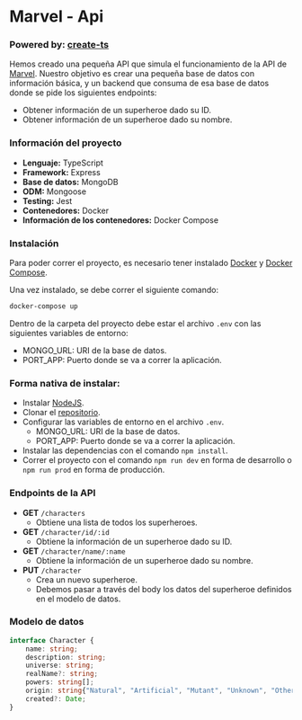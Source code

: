 # Marvel - Api
### Powered by: [create-ts](https://github.com/RomerEnr/create-ts)

Hemos creado una pequeña API que simula el funcionamiento de la API de [Marvel](https://developer.marvel.com/). Nuestro objetivo es crear una pequeña base de datos con información básica, y un backend que consuma de esa base de datos donde se pide los siguientes endpoints:

+ Obtener información de un superheroe dado su ID.
+ Obtener información de un superheroe dado su nombre.


### Información del proyecto 

+ **Lenguaje:** TypeScript
+ **Framework:** Express
+ **Base de datos:** MongoDB
+ **ODM:** Mongoose
+ **Testing:** Jest
+ **Contenedores:** Docker
+ **Información de los contenedores:** Docker Compose

### Instalación

Para poder correr el proyecto, es necesario tener instalado [Docker](https://docs.docker.com/get-docker/) y [Docker Compose](https://docs.docker.com/compose/install/).

Una vez instalado, se debe correr el siguiente comando:

```bash
docker-compose up
```

Dentro de la carpeta del proyecto debe estar el archivo `.env` con las siguientes variables de entorno:

+ MONGO_URL: URI de la base de datos.
+ PORT_APP: Puerto donde se va a correr la aplicación.

### Forma nativa de instalar:

+ Instalar [NodeJS](https://nodejs.org/es/download/).
+ Clonar el [repositorio](https://github.com/RomerEnr/marvel-api).
+ Configurar las variables de entorno en el archivo `.env`.
  + MONGO_URL: URI de la base de datos.
  + PORT_APP: Puerto donde se va a correr la aplicación.
+ Instalar las dependencias con el comando `npm install`.
+ Correr el proyecto con el comando `npm run dev` en forma de desarrollo o `npm run prod` en forma de producción.

### Endpoints de la API

+ **GET** `/characters`
	+ Obtiene una lista de todos los superheroes.
+ **GET** `/character/id/:id`
	+ Obtiene la información de un superheroe dado su ID.
+ **GET** `/character/name/:name`
	+ Obtiene la información de un superheroe dado su nombre.
+ **PUT** `/character`
	+ Crea un nuevo superheroe.
	+ Debemos pasar a través del body los datos del superheroe definidos en el modelo de datos.


### Modelo de datos

```typescript
interface Character {
	name: string;
	description: string;
	universe: string;
	realName?: string;
	powers: string[];
	origin: string{"Natural", "Artificial", "Mutant", "Unknown", "Other"};
	created?: Date;
}
```
